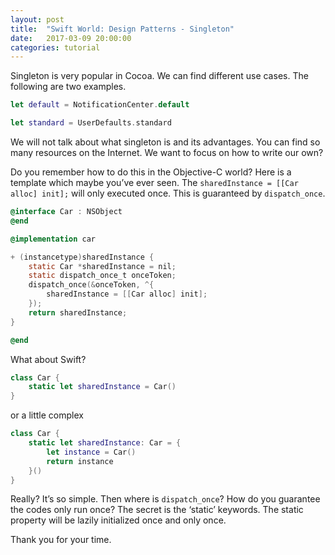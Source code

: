 ```yaml
---
layout: post
title:  "Swift World: Design Patterns - Singleton"
date:   2017-03-09 20:00:00
categories: tutorial
---
```

Singleton is very popular in Cocoa. We can find different use cases. The following are two examples.

```swift
let default = NotificationCenter.default
```

```swift
let standard = UserDefaults.standard
```

We will not talk about what singleton is and its advantages. You can find so many resources on the Internet. We want to focus on how to write our own?

Do you remember how to do this in the Objective-C world? Here is a template which maybe you’ve ever seen. The  `sharedInstance = [[Car alloc] init];` will only executed once. This is guaranteed by `dispatch_once`.

```objective-c
@interface Car : NSObject
@end

@implementation car

+ (instancetype)sharedInstance {
    static Car *sharedInstance = nil;
    static dispatch_once_t onceToken;
    dispatch_once(&onceToken, ^{
        sharedInstance = [[Car alloc] init];
    });
    return sharedInstance;
}

@end
```

What about Swift?

```swift
class Car {
    static let sharedInstance = Car()
}
```

or a little complex

```swift
class Car {
    static let sharedInstance: Car = {
        let instance = Car()
        return instance
    }()
}
```

Really? It’s so simple. Then where is `dispatch_once`? How do you guarantee the codes only run once? The secret is the ‘static’ keywords. The static property will be  lazily initialized once and only once.

Thank you for your time.
